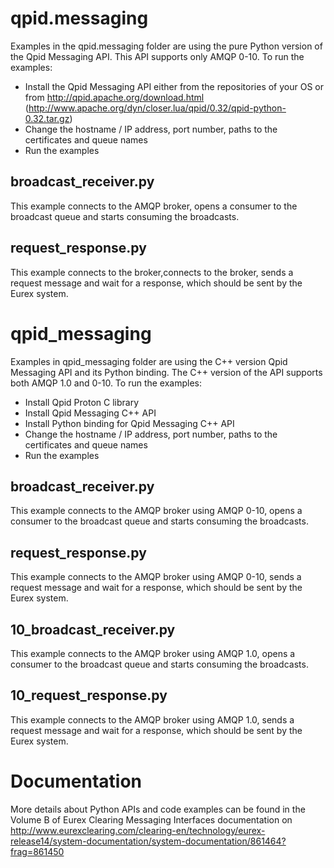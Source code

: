 # qpid.messaging

Examples in the qpid.messaging folder are using the pure Python version of the Qpid Messaging API. This API supports only AMQP 0-10. To run the examples:
- Install the Qpid Messaging API either from the repositories of your OS or from http://qpid.apache.org/download.html (http://www.apache.org/dyn/closer.lua/qpid/0.32/qpid-python-0.32.tar.gz)
- Change the hostname / IP address, port number, paths to the certificates and queue names
- Run the examples

## broadcast_receiver.py

This example connects to the AMQP broker, opens a consumer to the broadcast queue and starts consuming the broadcasts.

## request_response.py

This example connects to the broker,connects to the broker, sends a request message and wait for a response, which should be sent by the Eurex system.

# qpid_messaging

Examples in qpid_messaging folder are using the C++ version Qpid Messaging API and its Python binding. The C++ version of the API supports both AMQP 1.0 and 0-10. To run the examples:
- Install Qpid Proton C library
- Install Qpid Messaging C++ API
- Install Python binding for Qpid Messaging C++ API
- Change the hostname / IP address, port number, paths to the certificates and queue names
- Run the examples

## broadcast_receiver.py

This example connects to the AMQP broker using AMQP 0-10, opens a consumer to the broadcast queue and starts consuming the broadcasts.

## request_response.py

This example connects to the AMQP broker using AMQP 0-10, sends a request message and wait for a response, which should be sent by the Eurex system.

## 10_broadcast_receiver.py

This example connects to the AMQP broker using AMQP 1.0, opens a consumer to the broadcast queue and starts consuming the broadcasts.

## 10_request_response.py

This example connects to the AMQP broker using AMQP 1.0, sends a request message and wait for a response, which should be sent by the Eurex system.

# Documentation

More details about Python APIs and code examples can be found in the Volume B of Eurex Clearing Messaging Interfaces documentation on http://www.eurexclearing.com/clearing-en/technology/eurex-release14/system-documentation/system-documentation/861464?frag=861450

